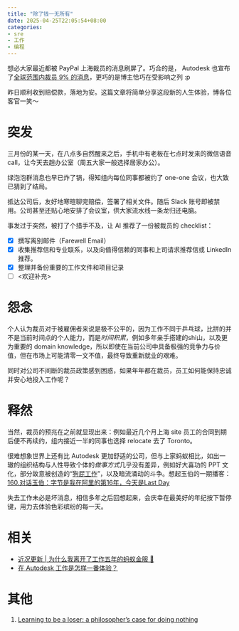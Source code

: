 ```yaml
---
title: "除了钱一无所有"
date: 2025-04-25T22:05:54+08:00 
categories:
- sre 
- 工作
- 编程
---
```


想必大家最近都被 PayPal 上海裁员的消息刷屏了。巧合的是， Autodesk 也宣布了[全球范围内裁员 9% 的消息](https://adsknews.autodesk.com/en/news/022725-employee-message/)，更巧的是博主恰巧在受影响之列 :p

昨日顺利收到赔偿款，落地为安。这篇文章将简单分享这段新的人生体验，博各位客官一笑～

# 突发
三月份的某一天，在八点多自然醒来之后，手机中有老板在七点时发来的微信语音 call，让今天去趟办公室（周五大家一般选择居家办公）。

绿泡泡群消息也早已炸了锅，得知组内每位同事都被约了 one-one 会议，也大致已猜到了结局。

抵达公司后，友好地寒暄聊完赔偿，签署了相关文件。随后 Slack 账号即被禁用。公司甚至还贴心地安排了会议室，供大家流水线一条龙归还电脑。

事发过于突然，被打了个措手不及，让 AI 推荐了一份被裁员的 checklist：

- [x] 撰写离别邮件（Farewell Email）
- [x] 收集推荐信和专业联系，以及向值得信赖的同事和上司请求推荐信或 LinkedIn 推荐。
- [x] 整理并备份重要的工作文件和项目记录
- [ ] <欢迎补充>

# 怨念
个人认为裁员对于被雇佣者来说是极不公平的，因为工作不同于乒乓球，比拼的并不是当前时间点的个人能力，而是*时间积累*，例如多年亲手搭建的shi山，以及更为重要的 domain knowledge，所以即使在当前公司中具备极强的竞争力与价值，但在市场上可能清零一文不值，最终导致重新就业的艰难。

同时对公司不间断的裁员政策感到困惑，如果年年都在裁员，员工如何能保持忠诚并安心地投入工作呢？

# 释然
当然，裁员的预兆在之前就显现出来：例如最近几个月上海 site 员工的合同到期后便不再续约，组内接近一半的同事也选择 relocate 去了 Toronto。

很难想象世界上还有比 Autodesk 更加舒适的公司，但与上家蚂蚁相比，如出一辙的组织结构与人性导致个体的*做事方式*几乎没有差异，例如好大喜功的 PPT 文化，部分故意被创造的“[狗屁工作](https://book.douban.com/subject/30437833/)”，以及暗流涌动的斗争。想起玉伯的一期播客：[160.对话玉伯：字节是我在阿里的第16年，今天是Last Day](https://www.xiaoyuzhoufm.com/episode/663dbcbdeb5653e14a4f814d)

失去工作未必是坏消息，相信多年之后回想起来，会庆幸在最美好的年纪按下暂停键，用力去体验色彩缤纷的每一天。

# 相关
- [近况更新 | 为什么我离开了工作五年的蚂蚁金服 🐜](/blog/20231104/why-did-i-left-ant-group/)
- [在 Autodesk 工作是怎样一番体验？](/blog/20240217/why-did-i-join-autodesk/)

# 其他
1. [Learning to be a loser: a philosopher’s case for doing nothing](https://psyche.co/ideas/learning-to-be-a-loser-a-philosophers-case-for-doing-nothing)